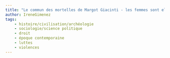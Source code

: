 ```yaml
---
title: "Le commun des mortelles de Margot Giacinti - les femmes sont elles tuées comme les hommes ? A propos du féminicide"
author: IreneGimenez
tags:
    - histoire/civilisation/archéologie
    - sociologie/science politique
    - droit
    - époque contemporaine
    - luttes
    - violences
---
```

